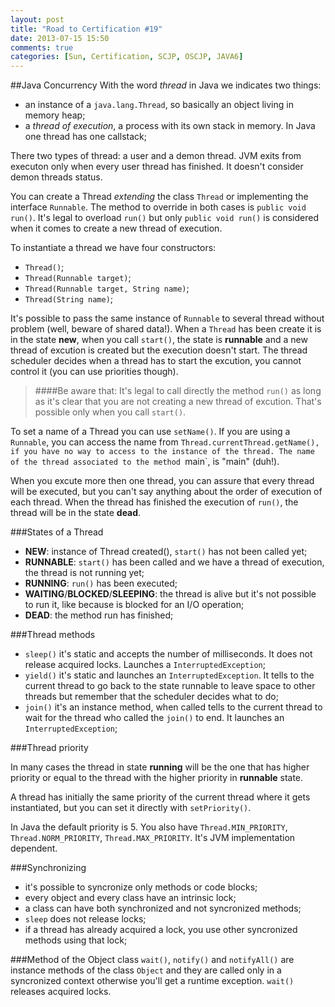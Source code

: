 ```yaml
---
layout: post
title: "Road to Certification #19"
date: 2013-07-15 15:50
comments: true
categories: [Sun, Certification, SCJP, OSCJP, JAVA6]
---
```

##Java Concurrency
With the word *thread* in Java we indicates two things:

* an instance of a `java.lang.Thread`, so basically an object living in memory heap;
* a *thread of execution*, a process with its own stack in memory. In Java one thread has one callstack;

There two types of thread: a user and a demon thread. JVM exits from executon only when every user thread has finished. It doesn't consider demon threads status.

You can create a Thread *extending* the class `Thread` or implementing the interface `Runnable`. The method to override in both cases is `public void run()`. It's legal to overload `run()` but only `public void run()` is considered when it comes to create a new thread of execution.

To instantiate a thread we have four constructors: 

* `Thread()`;
* `Thread(Runnable target)`;
* `Thread(Runnable target, String name)`;
* `Thread(String name)`;

It's possible to pass the same instance of `Runnable` to several thread without problem (well, beware of shared data!). When a `Thread` has been create it is in the state **new**, when you call `start()`, the state is **runnable** and a new thread of excution is created but the execution doesn't start. The thread scheduler decides when a thread has to start the excution, you cannot control it (you can use priorities though).

> ####Be aware that:
> It's legal to call directly the method `run()` as long as it's clear that you are not creating a new thread of excution. That's possible only when you call `start()`.

To set a name of a Thread you can use `setName()`. If you are using a `Runnable`, you can access the name from `Thread.currentThread.getName(), if you have no way to access to the instance of the thread. The name of the thread associated to the method `main`, is "main" (duh!).

When you excute more then one thread, you can assure that every thread will be executed, but you can't say anything about the order of execution of each thread. When the thread has finished the execution of `run()`, the thread will be in the state **dead**.

###States of a Thread

* **NEW**: instance of Thread created(), `start()` has not been called yet;
* **RUNNABLE**: `start()` has been called and we have a thread of execution, the thread is not running yet;
* **RUNNING**: `run()` has been executed;
* **WAITING**/**BLOCKED**/**SLEEPING**: the thread is alive but it's not possible to run it, like because is blocked for an I/O operation;
* **DEAD**: the method run has finished;

###Thread methods

* `sleep()` it's static and accepts the number of milliseconds. It does not release acquired locks. Launches a `InterruptedException`; 
* `yield()` it's static and launches an `InterruptedException`. It tells to the current thread to go back to the state runnable to leave space to other threads but remember that the scheduler decides what to do;
* `join()` it's an instance method, when called tells to the current thread to wait for the thread who called the `join()` to end. It launches an `InterruptedException`;

###Thread priority

In many cases the thread in state **running** will be the one that has higher priority or equal to the thread with the higher priority in **runnable** state.

A thread has initially the same priority of the current thread where it gets instantiated, but you can set it directly with `setPriority()`.

In Java the default priority is 5. You also have `Thread.MIN_PRIORITY`, `Thread.NORM_PRIORITY`, `Thread.MAX_PRIORITY`. It's JVM implementation dependent.

###Synchronizing

* it's possible to syncronize only methods or code blocks;
* every object and every class have an intrinsic lock;
* a class can have both synchronized and not syncronized methods;
* `sleep` does not release locks;
* if a thread has already acquired a lock, you use other syncronized methods using that lock;

###Method of the Object class
`wait()`, `notify()` and `notifyAll()` are instance methods of the class `Object` and they are called only in a syncronized context otherwise you'll get a runtime exception.  `wait()` releases acquired locks.
